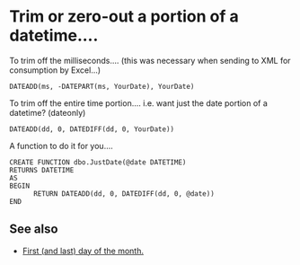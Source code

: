 # Trim or zero-out a portion of a datetime....


To trim off the milliseconds.... (this was necessary when sending to XML for consumption by Excel...)

    DATEADD(ms, -DATEPART(ms, YourDate), YourDate)


To trim off the entire time portion....
i.e. want just the date portion of a datetime? (dateonly)


    DATEADD(dd, 0, DATEDIFF(dd, 0, YourDate))


A function to do it for you....

    CREATE FUNCTION dbo.JustDate(@date DATETIME)
    RETURNS DATETIME
    AS
    BEGIN
          RETURN DATEADD(dd, 0, DATEDIFF(dd, 0, @date))
    END

## See also

 * [First (and last) day of the month.](first_day_of_month.md)